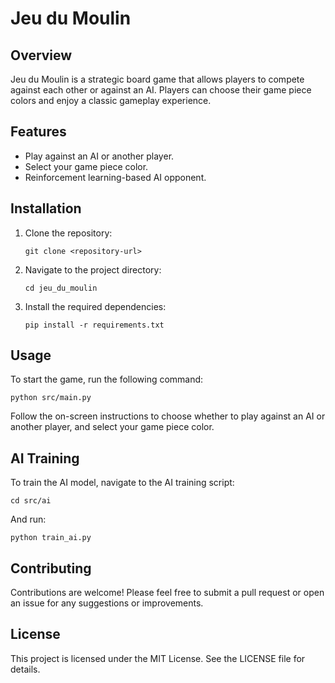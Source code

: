 # Jeu du Moulin

## Overview
Jeu du Moulin is a strategic board game that allows players to compete against each other or against an AI. Players can choose their game piece colors and enjoy a classic gameplay experience.

## Features
- Play against an AI or another player.
- Select your game piece color.
- Reinforcement learning-based AI opponent.

## Installation
1. Clone the repository:
   ```
   git clone <repository-url>
   ```
2. Navigate to the project directory:
   ```
   cd jeu_du_moulin
   ```
3. Install the required dependencies:
   ```
   pip install -r requirements.txt
   ```

## Usage
To start the game, run the following command:
```
python src/main.py
```

Follow the on-screen instructions to choose whether to play against an AI or another player, and select your game piece color.

## AI Training
To train the AI model, navigate to the AI training script:
```
cd src/ai
```
And run:
```
python train_ai.py
```

## Contributing
Contributions are welcome! Please feel free to submit a pull request or open an issue for any suggestions or improvements.

## License
This project is licensed under the MIT License. See the LICENSE file for details.